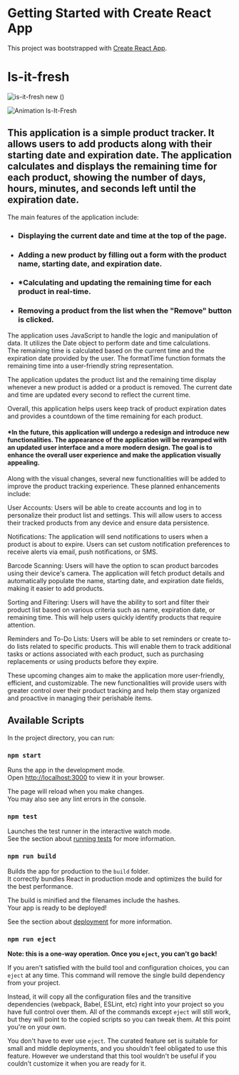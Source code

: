 # Getting Started with Create React App

This project was bootstrapped with [Create React App](https://github.com/facebook/create-react-app).
# Is-it-fresh
![is-it-fresh new ()](https://github.com/PawelOwiesek/Is-it-fresh-/assets/121549413/b17be00a-fc1c-4cb8-bdd3-5184e02b4e6f)

![Animation Is-It-Fresh](https://github.com/PawelOwiesek/Is-it-fresh-/assets/121549413/60c8a904-9781-409d-a5f3-82180f0f6866)

## This application is a simple product tracker. It allows users to add products along with their starting date and expiration date. The application calculates and displays the remaining time for each product, showing the number of days, hours, minutes, and seconds left until the expiration date.

The main features of the application include:

- ### Displaying the current date and time at the top of the page.
- ### Adding a new product by filling out a form with the product name, starting date, and expiration date.
- ### *Calculating and updating the remaining time for each product in real-time.
- ### Removing a product from the list when the "Remove" button is clicked.
The application uses JavaScript to handle the logic and manipulation of data. It utilizes the Date object to perform date and time calculations.<br/> The remaining time is calculated based on the current time and the expiration date provided by the user. The formatTime function formats the remaining time into a user-friendly string representation.

The application updates the product list and the remaining time display whenever a new product is added or a product is removed. The current date and time are updated every second to reflect the current time.

Overall, this application helps users keep track of product expiration dates and provides a countdown of the time remaining for each product.


#### *In the future, this application will undergo a redesign and introduce new functionalities. The appearance of the application will be revamped with an updated user interface and a more modern design. The goal is to enhance the overall user experience and make the application visually appealing.

Along with the visual changes, several new functionalities will be added to improve the product tracking experience. These planned enhancements include:

User Accounts: Users will be able to create accounts and log in to personalize their product list and settings. This will allow users to access their tracked products from any device and ensure data persistence.

Notifications: The application will send notifications to users when a product is about to expire. Users can set custom notification preferences to receive alerts via email, push notifications, or SMS.

Barcode Scanning: Users will have the option to scan product barcodes using their device's camera. The application will fetch product details and automatically populate the name, starting date, and expiration date fields, making it easier to add products.

Sorting and Filtering: Users will have the ability to sort and filter their product list based on various criteria such as name, expiration date, or remaining time. This will help users quickly identify products that require attention.

Reminders and To-Do Lists: Users will be able to set reminders or create to-do lists related to specific products. This will enable them to track additional tasks or actions associated with each product, such as purchasing replacements or using products before they expire.

These upcoming changes aim to make the application more user-friendly, efficient, and customizable. The new functionalities will provide users with greater control over their product tracking and help them stay organized and proactive in managing their perishable items.

## Available Scripts

In the project directory, you can run:

### `npm start`

Runs the app in the development mode.\
Open [http://localhost:3000](http://localhost:3000) to view it in your browser.

The page will reload when you make changes.\
You may also see any lint errors in the console.

### `npm test`

Launches the test runner in the interactive watch mode.\
See the section about [running tests](https://facebook.github.io/create-react-app/docs/running-tests) for more information.

### `npm run build`

Builds the app for production to the `build` folder.\
It correctly bundles React in production mode and optimizes the build for the best performance.

The build is minified and the filenames include the hashes.\
Your app is ready to be deployed!

See the section about [deployment](https://facebook.github.io/create-react-app/docs/deployment) for more information.

### `npm run eject`

**Note: this is a one-way operation. Once you `eject`, you can't go back!**

If you aren't satisfied with the build tool and configuration choices, you can `eject` at any time. This command will remove the single build dependency from your project.

Instead, it will copy all the configuration files and the transitive dependencies (webpack, Babel, ESLint, etc) right into your project so you have full control over them. All of the commands except `eject` will still work, but they will point to the copied scripts so you can tweak them. At this point you're on your own.

You don't have to ever use `eject`. The curated feature set is suitable for small and middle deployments, and you shouldn't feel obligated to use this feature. However we understand that this tool wouldn't be useful if you couldn't customize it when you are ready for it.

